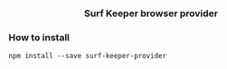 <p align="center">
    <h3 align="center">Surf Keeper browser provider</h3>
</p>

### How to install

```shell
npm install --save surf-keeper-provider
```

